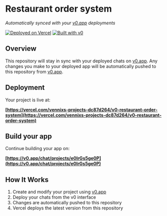# Restaurant order system

*Automatically synced with your [v0.app](https://v0.app) deployments*

[![Deployed on Vercel](https://img.shields.io/badge/Deployed%20on-Vercel-black?style=for-the-badge&logo=vercel)](https://vercel.com/vennixs-projects-dc87d264/v0-restaurant-order-system)
[![Built with v0](https://img.shields.io/badge/Built%20with-v0.app-black?style=for-the-badge)](https://v0.app/chat/projects/e0IrGs5ge0P)

## Overview

This repository will stay in sync with your deployed chats on [v0.app](https://v0.app).
Any changes you make to your deployed app will be automatically pushed to this repository from [v0.app](https://v0.app).

## Deployment

Your project is live at:

**[https://vercel.com/vennixs-projects-dc87d264/v0-restaurant-order-system](https://vercel.com/vennixs-projects-dc87d264/v0-restaurant-order-system)**

## Build your app

Continue building your app on:

**[https://v0.app/chat/projects/e0IrGs5ge0P](https://v0.app/chat/projects/e0IrGs5ge0P)**

## How It Works

1. Create and modify your project using [v0.app](https://v0.app)
2. Deploy your chats from the v0 interface
3. Changes are automatically pushed to this repository
4. Vercel deploys the latest version from this repository